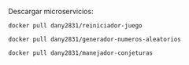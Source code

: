 Descargar microservicios:

`docker pull dany2831/reiniciador-juego`

`docker pull dany2831/generador-numeros-aleatorios`

`docker pull dany2831/manejador-conjeturas`
